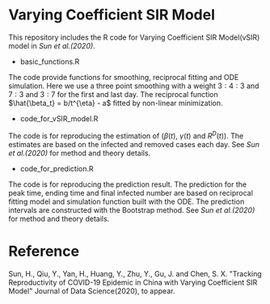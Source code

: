 # Varying Coefficient SIR Model
This repository includes the R code for Varying Coefficient SIR Model(vSIR) model in *Sun et al.(2020)*.

* basic_functions.R

The code provide functions for smoothing, reciprocal fitting and ODE simulation. Here we use a three point smoothing with a weight $3:4:3$ and $7:3$ and $3:7$ for the first and last day. The reciprocal function $\hat{\beta_t} = b/t^{\eta} - a$ fitted by non-linear minimization.

* code_for_vSIR_model.R

The code is for reproducing the estimation of $(\beta(t)$, $\gamma(t)$ and $R^D(t))$. The estimates are based on the infected and removed cases each day. See *Sun et al.(2020)* for method and theory details. 

* code_for_prediction.R

The code is for reproducing the prediction result. The prediction for the peak time, ending time and final infected number are based on reciprocal fitting model and simulation function built with the ODE. The prediction intervals are constructed with the Bootstrap method. See *Sun et al.(2020)* for method and theory details.

# Reference
Sun, H., Qiu, Y., Yan, H., Huang, Y., Zhu, Y., Gu, J. and Chen, S. X. "Tracking Reproductivity of COVID-19 Epidemic in China with
Varying Coefficient SIR Model" Journal of Data Science(2020), to appear.
